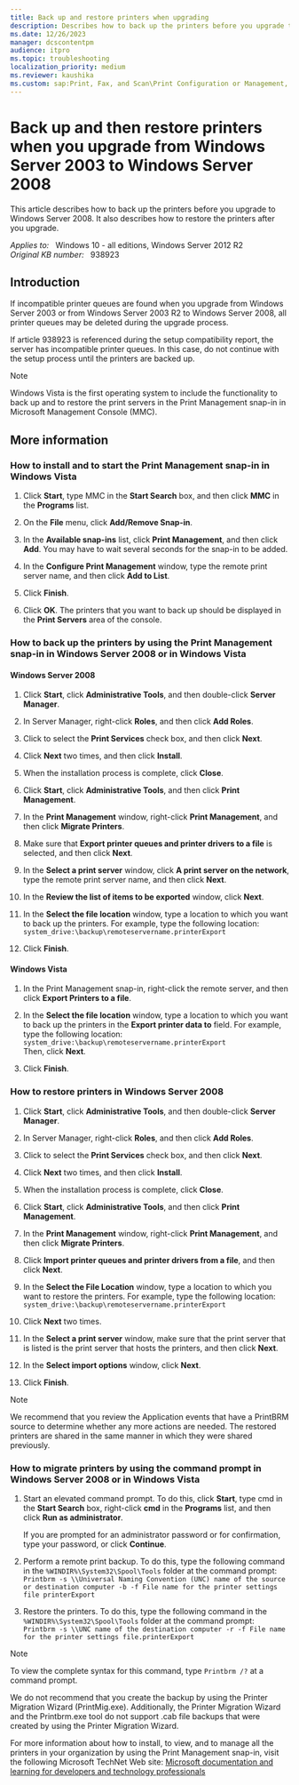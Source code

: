 ```yaml
---
title: Back up and restore printers when upgrading
description: Describes how to back up the printers before you upgrade to Windows Server 2008 and then restore the printers when the upgrade process is complete.
ms.date: 12/26/2023
manager: dcscontentpm
audience: itpro
ms.topic: troubleshooting
localization_priority: medium
ms.reviewer: kaushika
ms.custom: sap:Print, Fax, and Scan\Print Configuration or Management, csstroubleshoot
---
```

# Back up and then restore printers when you upgrade from Windows Server 2003 to Windows Server 2008

This article describes how to back up the printers before you upgrade to Windows Server 2008. It also describes how to restore the printers after you upgrade.

_Applies to:_ &nbsp; Windows 10 - all editions, Windows Server 2012 R2  
_Original KB number:_ &nbsp; 938923

## Introduction

If incompatible printer queues are found when you upgrade from Windows Server 2003 or from Windows Server 2003 R2 to Windows Server 2008, all printer queues may be deleted during the upgrade process.

If article 938923 is referenced during the setup compatibility report, the server has incompatible printer queues. In this case, do not continue with the setup process until the printers are backed up.

> [!NOTE]
> Windows Vista is the first operating system to include the functionality to back up and to restore the print servers in the Print Management snap-in in Microsoft Management Console (MMC).

## More information

### How to install and to start the Print Management snap-in in Windows Vista

1. Click **Start**, type MMC in the **Start Search** box, and then click **MMC** in the **Programs** list.
2. On the **File** menu, click **Add/Remove Snap-in**.

3. In the **Available snap-ins** list, click **Print Management**, and then click **Add**. You may have to wait several seconds for the snap-in to be added.

4. In the **Configure Print Management** window, type the remote print server name, and then click **Add to List**.
5. Click **Finish**.

6. Click **OK**. The printers that you want to back up should be displayed in the **Print Servers** area of the console.

### How to back up the printers by using the Print Management snap-in in Windows Server 2008 or in Windows Vista

#### Windows Server 2008

1. Click **Start**, click **Administrative Tools**, and then double-click **Server Manager**.

2. In Server Manager, right-click **Roles**, and then click **Add Roles**.

3. Click to select the **Print Services** check box, and then click **Next**.

4. Click **Next** two times, and then click **Install**.

5. When the installation process is complete, click **Close**.

6. Click **Start**, click **Administrative Tools**, and then click **Print Management**.

7. In the **Print Management** window, right-click **Print Management**, and then click **Migrate Printers**.

8. Make sure that **Export printer queues and printer drivers to a file** is selected, and then click **Next**.
9. In the **Select a print server** window, click **A print server on the network**, type the remote print server name, and then click **Next**.

10. In the **Review the list of items to be exported** window, click **Next**.

11. In the **Select the file location** window, type a location to which you want to back up the printers. For example, type the following location: `system_drive:\backup\remoteservername.printerExport`  

12. Click **Finish**.

#### Windows Vista

1. In the Print Management snap-in, right-click the remote server, and then click **Export Printers to a file**.

2. In the **Select the file location** window, type a location to which you want to back up the printers in the **Export printer data to** field. For example, type the following location: `system_drive:\backup\remoteservername.printerExport`  
Then, click **Next**.

3. Click **Finish**.

### How to restore printers in Windows Server 2008

1. Click **Start**, click **Administrative Tools**, and then double-click **Server Manager**.

2. In Server Manager, right-click **Roles**, and then click **Add Roles**.

3. Click to select the **Print Services** check box, and then click **Next**.
4. Click **Next** two times, and then click **Install**.
5. When the installation process is complete, click **Close**.

6. Click **Start**, click **Administrative Tools**, and then click **Print Management**.

7. In the **Print Management** window, right-click **Print Management**, and then click **Migrate Printers**.
8. Click **Import printer queues and printer drivers from a file**, and then click **Next**.

9. In the **Select the File Location** window, type a location to which you want to restore the printers. For example, type the following location: `system_drive:\backup\remoteservername.printerExport`  

10. Click **Next** two times.

11. In the **Select a print server** window, make sure that the print server that is listed is the print server that hosts the printers, and then click **Next**.
12. In the **Select import options** window, click **Next**.
13. Click **Finish**.

> [!NOTE]
> We recommend that you review the Application events that have a PrintBRM source to determine whether any more actions are needed. The restored printers are shared in the same manner in which they were shared previously.

### How to migrate printers by using the command prompt in Windows Server 2008 or in Windows Vista

1. Start an elevated command prompt. To do this, click **Start**, type cmd in the **Start Search** box, right-click **cmd** in the **Programs** list, and then click **Run as administrator**.

    If you are prompted for an administrator password or for confirmation, type your password, or click **Continue**.

2. Perform a remote print backup. To do this, type the following command in the `%WINDIR%\System32\Spool\Tools` folder at the command prompt:  
 `Printbrm -s \\Universal Naming Convention (UNC) name of the source or destination computer -b -f File name for the printer settings file printerExport`  

3. Restore the printers. To do this, type the following command in the `%WINDIR%\System32\Spool\Tools` folder at the command prompt:  
 `Printbrm -s \\UNC name of the destination computer -r -f File name for the printer settings file.printerExport`  

> [!NOTE]
> To view the complete syntax for this command, type `Printbrm /?` at a command prompt.

We do not recommend that you create the backup by using the Printer Migration Wizard (PrintMig.exe). Additionally, the Printer Migration Wizard and the Printbrm.exe tool do not support .cab file backups that were created by using the Printer Migration Wizard.

For more information about how to install, to view, and to manage all the printers in your organization by using the Print Management snap-in, visit the following Microsoft TechNet Web site: [Microsoft documentation and learning for developers and technology professionals](https://technet.microsoft.com/windowsvista/aa905094.aspx)  
